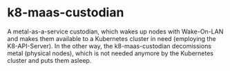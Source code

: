 # k8-maas-custodian
A metal-as-a-service custodian, which wakes up nodes with Wake-On-LAN and makes them available to a Kubernetes cluster in need (employing the K8-API-Server). In the other way, the k8-maas-custodian decomissions metal (physical nodes), which is not needed anymore by the Kubernetes cluster and puts them asleep.
